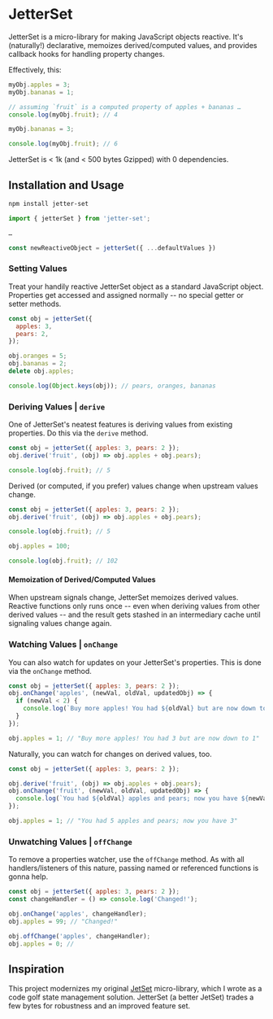 # JetterSet

JetterSet is a micro-library for making JavaScript objects reactive. It's (naturally!) declarative, memoizes derived/computed values, and provides callback hooks for handling property changes.

Effectively, this:

```javascript
myObj.apples = 3;
myObj.bananas = 1;

// assuming `fruit` is a computed property of apples + bananas …
console.log(myObj.fruit); // 4

myObj.bananas = 3;

console.log(myObj.fruit); // 6
```

JetterSet is < 1k (and < 500 bytes Gzipped) with 0 dependencies.

## Installation and Usage

```bash
npm install jetter-set
```

```js
import { jetterSet } from 'jetter-set';

…

const newReactiveObject = jetterSet({ ...defaultValues })
```

### Setting Values

Treat your handily reactive JetterSet object as a standard JavaScript object. Properties get accessed and assigned normally -- no special getter or setter methods.

```js
const obj = jetterSet({
  apples: 3,
  pears: 2,
});

obj.oranges = 5;
obj.bananas = 2;
delete obj.apples;

console.log(Object.keys(obj)); // pears, oranges, bananas
```

### Deriving Values | `derive`

One of JetterSet's neatest features is deriving values from existing properties. Do this via the `derive` method.

```js
const obj = jetterSet({ apples: 3, pears: 2 });
obj.derive('fruit', (obj) => obj.apples + obj.pears);

console.log(obj.fruit); // 5
```

Derived (or computed, if you prefer) values change when upstream values change.

```js
const obj = jetterSet({ apples: 3, pears: 2 });
obj.derive('fruit', (obj) => obj.apples + obj.pears);

console.log(obj.fruit); // 5

obj.apples = 100;

console.log(obj.fruit); // 102
```

#### Memoization of Derived/Computed Values

When upstream signals change, JetterSet memoizes derived values. Reactive functions only runs once -- even when deriving values from other derived values -- and the result gets stashed in an intermediary cache until signaling values change again.

### Watching Values | `onChange`

You can also watch for updates on your JetterSet's properties. This is done via the `onChange` method.

```js
const obj = jetterSet({ apples: 3, pears: 2 });
obj.onChange('apples', (newVal, oldVal, updatedObj) => {
  if (newVal < 2) {
    console.log(`Buy more apples! You had ${oldVal} but are now down to ${newVal}`);
  }
});

obj.apples = 1; // "Buy more apples! You had 3 but are now down to 1"
```

Naturally, you can watch for changes on derived values, too.

```js
const obj = jetterSet({ apples: 3, pears: 2 });

obj.derive('fruit', (obj) => obj.apples + obj.pears);
obj.onChange('fruit', (newVal, oldVal, updatedObj) => {
  console.log(`You had ${oldVal} apples and pears; now you have ${newVal}`);
});

obj.apples = 1; // "You had 5 apples and pears; now you have 3"
```

### Unwatching Values | `offChange`

To remove a properties watcher, use the `offChange` method. As with all handlers/listeners of this nature, passing named or referenced functions is gonna help.

```js
const obj = jetterSet({ apples: 3, pears: 2 });
const changeHandler = () => console.log('Changed!');

obj.onChange('apples', changeHandler);
obj.apples = 99; // "Changed!"

obj.offChange('apples', changeHandler);
obj.apples = 0; //
```

## Inspiration

This project modernizes my original [JetSet](https://www.npmjs.com/package/jet-set) micro-library, which I wrote as a code golf state management solution. JetterSet (a better JetSet) trades a few bytes for robustness and an improved feature set.
